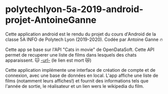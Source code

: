 # polytechlyon-5a-2019-android-projet-AntoineGanne

Cette application android est le rendu du projet du cours d'Android de la classe 5A INFO de Polytech Lyon (2019-2020).
Codée par Antoine Ganne 🔥


Cette app se base sur l'API "Cats in movie" de OpenDataSoft. Cette API permet de recuperer une liste de films dans lesquels des chats apparaissent. 🐱  [-url-](https://data.opendatasoft.com/explore/dataset/cats-in-movies%40public/information/?dataChart=eyJxdWVyaWVzIjpbeyJjb25maWciOnsiZGF0YXNldCI6ImNhdHMtaW4tbW92aWVzQHB1YmxpYyIsIm9wdGlvbnMiOnt9fSwiY2hhcnRzIjpbeyJhbGlnbk1vbnRoIjp0cnVlLCJ0eXBlIjoiY29sdW1uIiwiZnVuYyI6IkNPVU5UIiwic2NpZW50aWZpY0Rpc3BsYXkiOnRydWUsImNvbG9yIjoiIzE0MkU3QiJ9XSwieEF4aXMiOiJwcm9kdWNlZF9ieSIsIm1heHBvaW50cyI6NTAsInNvcnQiOiIifV0sInRpbWVzY2FsZSI6IiIsImRpc3BsYXlMZWdlbmQiOnRydWUsImFsaWduTW9udGgiOnRydWV9)  (le lien est mort 😿)

Cette application implémente une interface de création de compte et de connexion, avec une base de données en local.
L'app affiche une liste de films (notamment leurs affiches!) et fournit des informations tels que l'année de sortie, le réalisateur et un lien wers le wikipedia du film.




